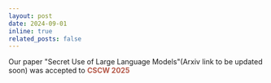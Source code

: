 ```yaml
---
layout: post
date: 2024-09-01 
inline: true
related_posts: false
---
```


Our paper "Secret Use of Large Language Models"(Arxiv link to be updated soon) was accepted to **<span style="color:#b45747">CSCW 2025</span>**

